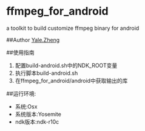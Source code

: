 # ffmpeg_for_android
a toolkit to build customize ffmpeg binary for android

##Author
[Yale.Zheng](email:yale.zheng@icloud.com)

##使用指南
1.	配置build-android.sh中的NDK_ROOT变量
2.	执行脚本build-android.sh
3.	在ffmpeg_for_android/android中获取输出的库

##运行环境:
+	系统:Osx
+	系统版本:Yosemite
+	ndk版本:ndk-r10c	

